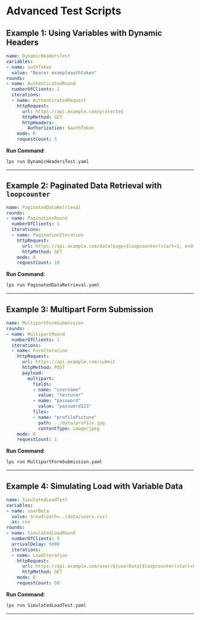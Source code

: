 
# Advanced Test Scripts

## Example 1: Using Variables with Dynamic Headers
```yaml
name: DynamicHeadersTest
variables:
- name: authToken
  value: "Bearer exampleauthtoken"
rounds:
- name: AuthenticatedRound
  numberOfClients: 1
  iterations:
  - name: AuthenticatedRequest
    httpRequest:
      url: https://api.example.com/protected
      httpMethod: GET
      httpHeaders:
        Authorization: $authToken
    mode: R
    requestCount: 5
```
**Run Command**:
```bash
lps run DynamicHeadersTest.yaml
```

---

## Example 2: Paginated Data Retrieval with `loopcounter`
```yaml
name: PaginatedDataRetrieval
rounds:
- name: PaginationRound
  numberOfClients: 1
  iterations:
  - name: PaginationIteration
    httpRequest:
      url: https://api.example.com/data?page=$loopcounter(start=1, end=10)
      httpMethod: GET
    mode: R
    requestCount: 10
```
**Run Command**:
```bash
lps run PaginatedDataRetrieval.yaml
```

---

## Example 3: Multipart Form Submission
```yaml
name: MultipartFormSubmission
rounds:
- name: MultipartRound
  numberOfClients: 1
  iterations:
  - name: FormIteration
    httpRequest:
      url: https://api.example.com/submit
      httpMethod: POST
      payload:
        multipart:
          fields:
          - name: "username"
            value: "testuser"
          - name: "password"
            value: "password123"
          files:
          - name: "profilePicture"
            path: ../data/profile.jpg
            contentType: image/jpeg
    mode: R
    requestCount: 1
```
**Run Command**:
```bash
lps run MultipartFormSubmission.yaml
```

---

## Example 4: Simulating Load with Variable Data
```yaml
name: SimulatedLoadTest
variables:
- name: userData
  value: $read(path=../data/users.csv)
  as: csv
rounds:
- name: SimulatedLoadRound
  numberOfClients: 5
  arrivalDelay: 5000
  iterations:
  - name: LoadIteration
    httpRequest:
      url: https://api.example.com/user/${userData[$loopcounter(start=0, end=49),0]}
      httpMethod: GET
    mode: R
    requestCount: 50
```
**Run Command**:
```bash
lps run SimulatedLoadTest.yaml
```

---
